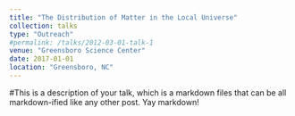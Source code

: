 ```yaml
---
title: "The Distribution of Matter in the Local Universe"
collection: talks
type: "Outreach"
#permalink: /talks/2012-03-01-talk-1
venue: "Greensboro Science Center"
date: 2017-01-01
location: "Greensboro, NC"
---
```


#This is a description of your talk, which is a markdown files that can be all markdown-ified like any other post. Yay markdown!
